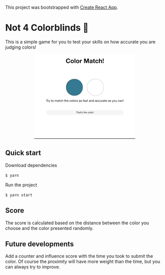 This project was bootstrapped with [Create React App](https://github.com/facebook/create-react-app).

# Not 4 Colorblinds 👀

This is a simple game for you to test your skills on how accurate you are judging colors!

<div style="text-align:center"><img src="not4colorblinds.gif" /></div>

## Quick start

Download dependencies

`$ yarn`

Run the project

`$ yarn start`

## Score

The score is calculated based on the distance between the color you choose and the color presented randomly.


## Future developments

Add a counter and influence score with the time you took to submit the color. Of course the proximity will have more weight than the time, but you can always try to improve.
